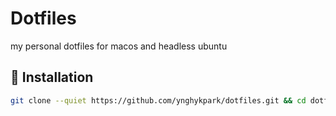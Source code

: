 # Dotfiles

my personal dotfiles for macos and headless ubuntu

## 🚀 Installation
```bash
git clone --quiet https://github.com/ynghykpark/dotfiles.git && cd dotfiles && bash install.sh
```
